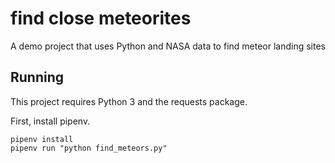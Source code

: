 # find close meteorites
A demo project that uses Python and NASA data to find meteor landing sites

## Running

This project requires Python 3 and the requests package.

First, install pipenv.


```
pipenv install
pipenv run "python find_meteors.py"
```


